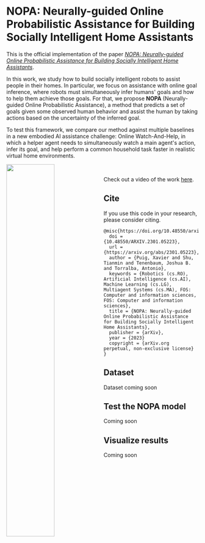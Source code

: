 # NOPA: Neurally-guided Online Probabilistic Assistance for Building Socially Intelligent Home Assistants

This is the official implementation of the paper [*NOPA: Neurally-guided Online Probabilistic Assistance for Building Socially Intelligent Home Assistants*](https://arxiv.org/abs/2301.05223). 


In this work, we study how to build socially intelligent robots to assist people in their homes. In particular, we focus on assistance with online goal inference, where robots must simultaneously infer humans' goals and how to help them achieve those goals. For that, we propose **NOPA** (Neurally-guided Online Probabilistic Assistance), a method that predicts a set of goals given some observed human behavior and assist the human by taking actions based on the uncertainty of the inferred goal. 

To test this framework, we compare our method against multiple baselines in a new embodied AI assistance challenge: Online Watch-And-Help, in which a helper agent needs to simultaneously watch a main agent's action, infer its goal, and help perform a common household task faster in realistic virtual home environments.
 
 
<img src="https://github.com/xavierpuigf/online_watch_and_help/blob/main/assets/cover_fig_final.png?raw=true" align="left" width="50%" >
<br>


Check out a video of the work [here](https://youtu.be/Oawo9pynPL0).

## Cite

If you use this code in your research, please consider citing.
```
@misc{https://doi.org/10.48550/arxiv.2301.05223,
  doi = {10.48550/ARXIV.2301.05223},
  url = {https://arxiv.org/abs/2301.05223},
  author = {Puig, Xavier and Shu, Tianmin and Tenenbaum, Joshua B. and Torralba, Antonio},
  keywords = {Robotics (cs.RO), Artificial Intelligence (cs.AI), Machine Learning (cs.LG), Multiagent Systems (cs.MA), FOS: Computer and information sciences, FOS: Computer and information sciences},
  title = {NOPA: Neurally-guided Online Probabilistic Assistance for Building Socially Intelligent Home Assistants},
  publisher = {arXiv},
  year = {2023}
  copyright = {arXiv.org perpetual, non-exclusive license}
}
```

## Dataset
Dataset coming soon



## Test the NOPA model
Coming soon

## Visualize results
Coming soon

